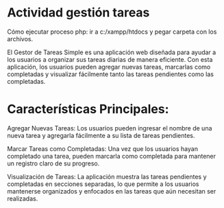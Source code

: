 # Actividad gestión tareas
Cómo ejecutar proceso php: ir a c:/xampp/htdocs y pegar carpeta con  los archivos.


El Gestor de Tareas Simple es una aplicación web diseñada para ayudar a los usuarios a organizar sus tareas diarias de manera eficiente. Con esta aplicación, los usuarios pueden agregar nuevas tareas, marcarlas como completadas y visualizar fácilmente tanto las tareas pendientes como las completadas.


# Características Principales:

Agregar Nuevas Tareas: Los usuarios pueden ingresar el nombre de una nueva tarea y agregarla fácilmente a su lista de tareas pendientes.


Marcar Tareas como Completadas: Una vez que los usuarios hayan completado una tarea, pueden marcarla como completada para mantener un registro claro de su progreso.

Visualización de Tareas: La aplicación muestra las tareas pendientes y completadas en secciones separadas, lo que permite a los usuarios mantenerse organizados y enfocados en las tareas que aún necesitan ser realizadas.
